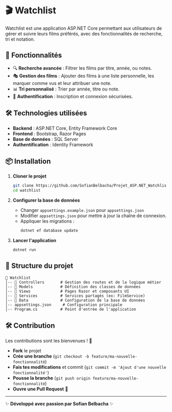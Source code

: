 # 🎬 Watchlist

Watchlist est une application ASP.NET Core permettant aux utilisateurs de gérer et suivre leurs films préférés, avec des fonctionnalités de recherche, tri et notation.

## 🚀 Fonctionnalités

- 🔍 **Recherche avancée** : Filtrer les films par titre, année, ou notes.
- 🎭 **Gestion des films** : Ajouter des films à une liste personnelle, les marquer comme vus et leur attribuer une note.
- 📊 **Tri personnalisé** : Trier par année, titre ou note.
- 🔐 **Authentification** : Inscription et connexion sécurisées.
  
## 🛠️ Technologies utilisées

- **Backend** : ASP.NET Core, Entity Framework Core
- **Frontend** : Bootstrap, Razor Pages
- **Base de données** : SQL Server
- **Authentification** : Identity Framework

## 📦 Installation

1. **Cloner le projet**
   ```sh
   git clone https://github.com/SofianBelbacha/Projet_ASP.NET_Watchlist.git
   cd watchlist
   ```

2. **Configurer la base de données**
   - Changer `appsettings.example.json` pour `appsettings.json`
   - Modifier `appsettings.json` pour mettre à jour la chaîne de connexion.
   - Appliquer les migrations :
     ```sh
     dotnet ef database update
     ```

3. **Lancer l'application**
   ```sh
   dotnet run
   ```

## 📄 Structure du projet

```
📂 Watchlist
│-- 📂 Controllers       # Gestion des routes et de la logique métier
│-- 📂 Models            # Définition des classes de données
│-- 📂 Views             # Pages Razor et composants UI
│-- 📂 Services          # Services partagés (ex: FilmService)
│-- 📂 Data              # Configuration de la base de données
│-- appsettings.json     # Configuration principale
│-- Program.cs          # Point d'entrée de l'application
```

## 🛠️ Contribution

Les contributions sont les bienvenues ! 🚀
- **Fork** le projet
- **Crée une branche** (`git checkout -b feature/ma-nouvelle-fonctionnalité`)
- **Fais tes modifications** et commit (`git commit -m 'Ajout d'une nouvelle fonctionnalité'`)
- **Pousse la branche** (`git push origin feature/ma-nouvelle-fonctionnalité`)
- **Ouvre une Pull Request** 📌

---
✨ **Développé avec passion par Sofian Belbacha** ✨

